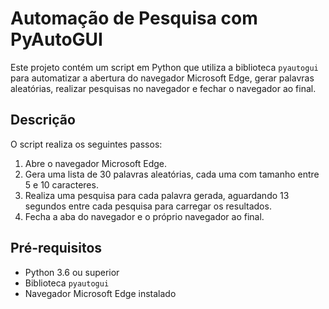 # Automação de Pesquisa com PyAutoGUI

Este projeto contém um script em Python que utiliza a biblioteca `pyautogui` para automatizar a abertura do navegador Microsoft Edge, gerar palavras aleatórias, realizar pesquisas no navegador e fechar o navegador ao final.

## Descrição

O script realiza os seguintes passos:

1. Abre o navegador Microsoft Edge.
2. Gera uma lista de 30 palavras aleatórias, cada uma com tamanho entre 5 e 10 caracteres.
3. Realiza uma pesquisa para cada palavra gerada, aguardando 13 segundos entre cada pesquisa para carregar os resultados.
4. Fecha a aba do navegador e o próprio navegador ao final.

## Pré-requisitos

- Python 3.6 ou superior
- Biblioteca `pyautogui`
- Navegador Microsoft Edge instalado
